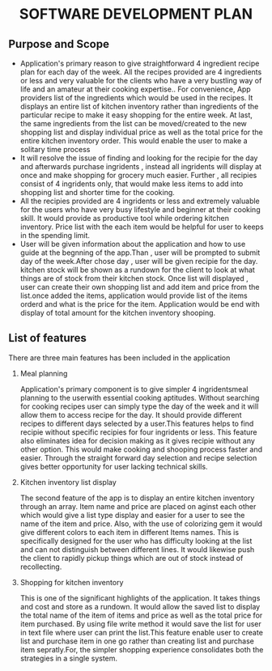 
# <center> SOFTWARE DEVELOPMENT PLAN </center>

## Purpose and Scope

- Application's  primary reason to give straightforward 4 ingredient recipe plan for each day of the week. All the recipes provided are 4 ingredients or less and  very valuable for the clients who have a very bustling way of life and an amateur at their cooking expertise.. For convenience, App providers list of the ingredients which would be used in the recipes. It displays an entire list of kitchen inventory rather than ingredients of the particular recipe to make it easy shopping for the entire week. At last, the same ingredients from the list can be moved/created to the new shopping list and display individual price as well as the total price for the entire kitchen inventory order. This would enable the user to make a solitary time process  
-  It will resolve the issue of finding and looking for the recipie for the day and afterwards purchase ingridents , instead all ingridents will display at once and make shopping for grocery much easier. Further , all recipies consist of 4 ingridents only, that would make less items to add into shopping list and shorter time for the cooking.
- All the recipies provided are 4 ingridents or less and extremely valuable for the users who have very busy lifestyle and beginner at their cooking skill. It would provide as productive tool while ordering kitchen inventory. Price list with the each item would be helpful for user to keeps in the spending limit.
- User will be given information about the application and how to use guide at the begnning of the app.Than , user will be prompted to submit day of the week.After chose day , user will be given recipie for the day. kitchen stock will be shown as a rundown for the client to look at what things are of stock from their kitchen stock. Once list will displayed , user can create their own shopping list and add item and price from the list.once added the items, application would provide list of the items orderd and what is the price for the item. Application would be end with display of total amount for the kitchen inventory shooping.

##  List of features

There are three main features has been included in the application

1. Meal planning

    Application's primary component is to give simpler 4 ingridentsmeal planning to the userwith essential cooking aptitudes. Without searching for cooking recipes user can simply type the day of the week and it will allow them to access recipe for the day. It should provide different recipes to different days selected by a user.This features helps to find recipie without specific recipies for four ingridents or less. This feature also eliminates idea for decision making as it gives recipie without any other option. This would make cooking and shooping process faster and easier. Through the straight forward day selection and recipe selection gives better opportunity for user lacking technical skills.

2. Kitchen inventory list display

    The second feature of the app is to display an entire kitchen inventory through an array. Item name and price are placed on aginst each other which would give a list type display and easier for a user to see the name of the item and price. Also, with the use of colorizing gem it would give different colors to each item in different Items names. This is specifically designed for the user who has difficulty looking at the list and can not distinguish between different lines. It would likewise push the client to rapidly pickup things which are out of stock instead of recollecting.

3. Shopping for kitchen inventory 

    This is one of the significant highlights of the application. It takes things and cost and store as a rundown. It would allow the saved list to display the total name of the item of items and price as well as the total price for item purchased. By using file write method it would save the list for user in text file where user can print the list.This feature enable user to create list and purchase item in one go rather than creating list and purchase item sepratly.For, the simpler shopping experience consolidates both the strategies in a single system.








